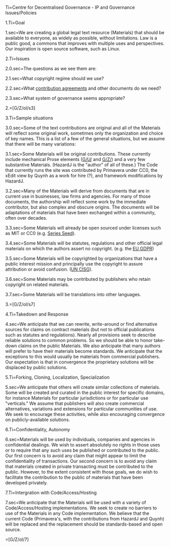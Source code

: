 Ti=Centre for Decentralised Governance - IP and Governance Issues/Policies

1.Ti=Goal

1.sec=We are creating a global legal text resource (Materials) that should be available to everyone, as widely as possible, without limitations. Law is a public good, a commons that improves with multiple uses and perspectives.  Our inspiration is open source software, such as Linux.  

2.Ti=Issues

2.0.sec=The questions as we see them are:

2.1.sec=What copyright regime should we use? 

2.2.sec=What <a href="i.php?v=l&f=G/Org-ContributorAgreements-CmA/">contribution agreements</a> and other documents do we need?

2.3.sec=What system of governance seems appropriate?

2.=[G/Z/ol/s3]

3.Ti=Sample situations

3.0.sec=Some of the text contributions are original and all of the Materials will reflect some original work, sometimes only the organization and choice of key names. This is a list of a few of the general situations, but we assume that there will be many variations:

3.1.sec=Some Materials will be original contributions.  These currently include mechanical Prose  elements (<a href="i.php?v=l&f=G/U/">G/U/</a> and <a href="i.php?v=l&f=G/Z/">G/Z/</a>) and a very few substantive Materials.  (HazardJ is the "author" of all of these.)  The Code that currently runs the site was contributed by Primavera under CC0, the xEdit view by Quynh as a work for hire (?), and framework modifications by HazardJ.

3.2.sec=Many of the Materials will derive from documents that are in current use in businesses, law firms and agencies.  For many of those documents, the authorship will reflect some work by the immediate contributor, but also complex and obscure origins.  The documents will be adaptations of materials that have been exchanged within a community, often over decades.

3.3.sec=Some Materials will already be open sourced under licenses such as MIT or CC0 (e.g. <a href="i.php?v=l&f=G/SeriesSeed-Cooley-CmA/">Series Seed</a>).

3.4.sec=Some Materials will be statutes, regulations and other official legal materials on which the authors assert no copyright.  (e.g. the <a href="i.php?v=l&f=OTF/EU-GDPR-Law-CmA/">EU GDPR</a>) 

3.5.sec=Some Materials will be copyrighted by organizations that have a public interest mission and principally use the copyright to assure attribution or avoid confusion.  (<a href="i.php?v=s&f=G/Org-UNCITRAL-CISG-CmA/EN/Form/0.md">UN CISG</a>).

3.6.sec=Some Materials may be contributed by publishers who retain copyright on related materials.

3.7.sec=Some Materials will be translations into other languages.

3.=[G/Z/ol/s7]

4.Ti=Takedown and Response

4.sec=We anticipate that we can rewrite, write-around or find alternative sources for claims on contract materials (but not to official publications such as statutes and regulations).  Nearly all provisions seek to describe reliable solutions to common problems.  So we should be able to honor take-down claims on the public Materials.  We also anticipate that many authors will prefer to have their materials become standards.  We anticipate that the exceptions to this would usually be materials from commercial publishers.  Our expectation is that in convergence the proprietary solutions will be displaced by public solutions.

5.Ti=Forking, Cloning, Localization, Specialization

5.sec=We anticipate that others will create similar collections of materials.  Some will be created and curated in the public interest for specific domains, for instance Materials for particular jurisdictions or for particular use "verticals."  We assume that publishers will also create commercial alternatives, variations and extensions for particular communities of use.  We seek to encourage these activities, while also encouraging convergence on publicly-available solutions.

6.Ti=Confidentiality, Autonomy

6.sec=Materials will be used by individuals, companies and agencies in confidential dealings.  We wish to assert absolutely no rights in those uses or to require that any such uses be published or contributed to the public.  Our first concern is to avoid any claim that might appear to limit the confidentiality of transactions.  Our second concern is to avoid any claim that materials created in private transacting must be contributed to the public.  However, to the extent consistent with those goals, we do wish to facilitate the contribution to the public of materials that have been developed privately.

7.Ti=Intergration with Code/Access/Hosting

7.sec=We anticipate that the Materials will be used with a variety of Code/Access/Hosting implementations.  We seek to create no barriers to use of the Materials in any Code implementation.  We believe that the current Code (Primavera's, with the contributions from HazardJ and Quynh) will be replaced and the replacement should be standards-based and open source.

=[G/Z/ol/7]